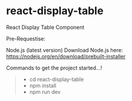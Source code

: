 # react-display-table
 React Display Table Component

 Pre-Requestise:

 Node.js (latest version)
 Download Node.js here: https://nodejs.org/en/download/prebuilt-installer 

Commands to get the project started...!

> - cd react-display-table
> - npm install
> - npm run dev
